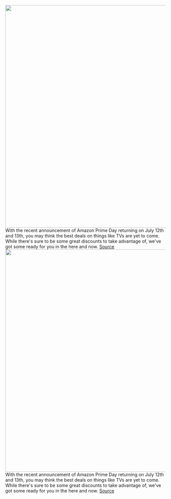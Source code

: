 <img src='https://cdn.vox-cdn.com/thumbor/2hNSuTE1WWpOtbnWQYwXbN_VsWo=/0x0:1440x817/1200x800/filters:focal(900x277:1130x507)/cdn.vox-cdn.com/uploads/chorus_image/image/70987977/TCL5_SeriesTV.0.png' width='700px' /><br/>
With the recent announcement of Amazon Prime Day returning on July 12th and 13th, you may think the best deals on things like TVs are yet to come. While there's sure to be some great discounts to take advantage of, we've got some ready for you in the here and now.
<a href='https://www.theverge.com/good-deals/2022/6/17/23171186/tcl-5-series-google-tv-drop-mt3-mechanical-keycaps-amazon-fire-7-kids-pro-eero-pro-6-deal-sale'> Source <a/><img src='https://cdn.vox-cdn.com/thumbor/2hNSuTE1WWpOtbnWQYwXbN_VsWo=/0x0:1440x817/1200x800/filters:focal(900x277:1130x507)/cdn.vox-cdn.com/uploads/chorus_image/image/70987977/TCL5_SeriesTV.0.png' width='700px' /><br/>
With the recent announcement of Amazon Prime Day returning on July 12th and 13th, you may think the best deals on things like TVs are yet to come. While there's sure to be some great discounts to take advantage of, we've got some ready for you in the here and now.
<a href='https://www.theverge.com/good-deals/2022/6/17/23171186/tcl-5-series-google-tv-drop-mt3-mechanical-keycaps-amazon-fire-7-kids-pro-eero-pro-6-deal-sale'> Source <a/>